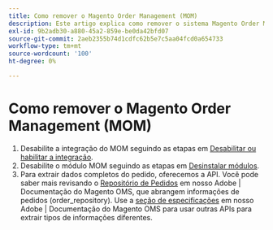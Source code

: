 ```yaml
---
title: Como remover o Magento Order Management (MOM)
description: Este artigo explica como remover o sistema Magento Order Management (MOM).
exl-id: 9b2adb30-a880-45a2-859e-be0da42bfd07
source-git-commit: 2aeb2355b74d1cdfc62b5e7c5aa04fcd0a654733
workflow-type: tm+mt
source-wordcount: '100'
ht-degree: 0%

---
```


# Como remover o Magento Order Management (MOM)

1. Desabilite a integração do MOM seguindo as etapas em [Desabilitar ou habilitar a integração](/docs/commerce-admin/systems/integrations/mcom.html#disable-or-enable-the-integration).
1. Desabilite o módulo MOM seguindo as etapas em [Desinstalar módulos](/docs/commerce-operations/installation-guide/tutorials/uninstall-modules.html).
1. Para extrair dados completos do pedido, oferecemos a API. Você pode saber mais revisando o [Repositório de Pedidos](https://commerce-docs.github.io/oms-documentation-archive/specifications/#magento.sales.order_repository) em nosso Adobe | Documentação do Magento OMS, que abrangem informações de pedidos (order_repository). Use a [seção de especificações](https://commerce-docs.github.io/oms-documentation-archive/specifications/#services) em nosso Adobe | Documentação do Magento OMS para usar outras APIs para extrair tipos de informações diferentes.
